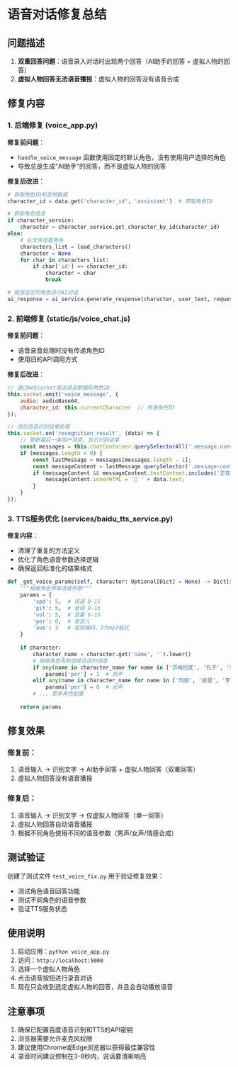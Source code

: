 # 语音对话修复总结

## 问题描述
1. **双重回答问题**：语音录入对话时出现两个回答（AI助手的回答 + 虚拟人物的回答）
2. **虚拟人物回答无法语音播报**：虚拟人物的回答没有语音合成

## 修复内容

### 1. 后端修复 (voice_app.py)

**修复前问题**：
- `handle_voice_message` 函数使用固定的默认角色，没有使用用户选择的角色
- 导致总是生成"AI助手"的回答，而不是虚拟人物的回答

**修复后改进**：
```python
# 获取角色ID和音频数据
character_id = data.get('character_id', 'assistant')  # 获取角色ID

# 获取角色信息
if character_service:
    character = character_service.get_character_by_id(character_id)
else:
    # 从文件加载角色
    characters_list = load_characters()
    character = None
    for char in characters_list:
        if char['id'] == character_id:
            character = char
            break

# 使用选定的角色进行AI对话
ai_response = ai_service.generate_response(character, user_text, request.sid)
```

### 2. 前端修复 (static/js/voice_chat.js)

**修复前问题**：
- 语音录音处理时没有传递角色ID
- 使用旧的API调用方式

**修复后改进**：
```javascript
// 通过WebSocket发送语音数据和角色ID
this.socket.emit('voice_message', {
    audio: audioBase64,
    character_id: this.currentCharacter  // 传递角色ID
});

// 添加语音识别结果处理
this.socket.on('recognition_result', (data) => {
    // 更新最后一条用户消息，显示识别结果
    const messages = this.chatContainer.querySelectorAll('.message.user');
    if (messages.length > 0) {
        const lastMessage = messages[messages.length - 1];
        const messageContent = lastMessage.querySelector('.message-content');
        if (messageContent && messageContent.textContent.includes('正在识别语音')) {
            messageContent.innerHTML = '🎤 ' + data.text;
        }
    }
});
```

### 3. TTS服务优化 (services/baidu_tts_service.py)

**修复内容**：
- 清理了重复的方法定义
- 优化了角色语音参数选择逻辑
- 确保返回标准化的结果格式

```python
def _get_voice_params(self, character: Optional[Dict] = None) -> Dict[str, Any]:
    """根据角色获取语音参数"""
    params = {
        'spd': 5,  # 语速 0-15
        'pit': 5,  # 音调 0-15
        'vol': 5,  # 音量 0-15
        'per': 0,  # 发音人
        'aue': 3   # 音频编码，3为mp3格式
    }
    
    if character:
        character_name = character.get('name', '').lower()
        # 根据角色名称选择合适的语音
        if any(name in character_name for name in ['苏格拉底', '孔子', '爱因斯坦', '莎士比亚']):
            params['per'] = 1  # 男声
        elif any(name in character_name for name in ['玛丽', '居里', '李老师']):
            params['per'] = 0  # 女声
        # ... 更多角色配置
    
    return params
```

## 修复效果

### 修复前：
1. 语音输入 → 识别文字 → AI助手回答 + 虚拟人物回答（双重回答）
2. 虚拟人物回答没有语音播报

### 修复后：
1. 语音输入 → 识别文字 → 仅虚拟人物回答（单一回答）
2. 虚拟人物回答自动语音播报
3. 根据不同角色使用不同的语音参数（男声/女声/情感合成）

## 测试验证

创建了测试文件 `test_voice_fix.py` 用于验证修复效果：
- 测试角色语音回答功能
- 测试不同角色的语音参数
- 验证TTS服务状态

## 使用说明

1. 启动应用：`python voice_app.py`
2. 访问：`http://localhost:5000`
3. 选择一个虚拟人物角色
4. 点击语音按钮进行录音对话
5. 现在只会收到选定虚拟人物的回答，并且会自动播放语音

## 注意事项

1. 确保已配置百度语音识别和TTS的API密钥
2. 浏览器需要允许麦克风权限
3. 建议使用Chrome或Edge浏览器以获得最佳兼容性
4. 录音时间建议控制在3-8秒内，说话要清晰响亮
